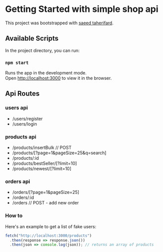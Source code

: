 # Getting Started with simple shop api

This project was bootstrapped with [saeed taherifard](https://github.com/saeidtf/simple-shop-api).

## Available Scripts

In the project directory, you can run:

### `npm start`

Runs the app in the development mode.\
Open [http://localhost:3000](http://localhost:3000) to view it in the browser.


## Api Routes

### users api 

- /users/register
- /users/login

### products api 

- /products/insertBulk // POST
- /products/[?page=1&pageSize=25&q=search]
- /products/:id
- /products/bestSeller/[?limit=10]
- /products/newest/[?limit=10]

### orders api 

- /orders/[?page=1&pageSize=25]
- /orders/:id
- /orders // POST - add new order


### How to

Here's an example to get a list of fake users:

```ts
fetch("http://localhost:3000/products")
  .then(response => response.json())
  .then(json => console.log(json)); // returns an array of products
```

